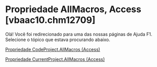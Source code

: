 
# Propriedade AllMacros, Access [vbaac10.chm12709]

Olá! Você foi redirecionado para uma das nossas páginas de Ajuda F1. Selecione o tópico que estava procurando abaixo.

[Propriedade CodeProject.AllMacros (Access)](http://msdn.microsoft.com/library/493a515a-667d-ade9-bdd3-17305126d6ee%28Office.15%29.aspx)

[Propriedade CurrentProject.AllMacros (Access)](http://msdn.microsoft.com/library/73c01f69-530b-eb7f-8f77-ecf47e9c2d2f%28Office.15%29.aspx)

